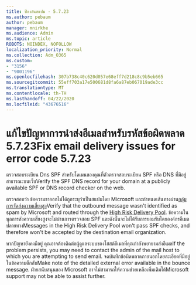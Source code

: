 ```yaml
---
title: ป้องกันสแปม - 5.7.23
ms.author: pebaum
author: pebaum
manager: mnirkhe
ms.audience: Admin
ms.topic: article
ROBOTS: NOINDEX, NOFOLLOW
localization_priority: Normal
ms.collection: Adm_O365
ms.custom:
- "3156"
- "9001196"
ms.openlocfilehash: 307b738c40c620d057e68eff7d218c8c9b5eb665
ms.sourcegitcommit: 55eff703a17e500681d8fa6a87eb067019ade3cc
ms.translationtype: MT
ms.contentlocale: th-TH
ms.lasthandoff: 04/22/2020
ms.locfileid: "43676516"
---
```

# <a name="fix-email-delivery-issues-for-error-code-5723"></a><span data-ttu-id="7de82-102">แก้ไขปัญหาการนําส่งอีเมลสําหรับรหัสข้อผิดพลาด 5.7.23</span><span class="sxs-lookup"><span data-stu-id="7de82-102">Fix email delivery issues for error code 5.7.23</span></span>

<span data-ttu-id="7de82-103">ตรวจสอบระเบียน Dns SPF สําหรับโดเมนของคุณที่ตัวตรวจสอบระเบียน SPF หรือ DNS ที่มีอยู่สาธารณะบนเว็บ</span><span class="sxs-lookup"><span data-stu-id="7de82-103">Verify the SPF DNS record for your domain at a publicly available SPF or DNS record checker on the web.</span></span>

<span data-ttu-id="7de82-104">ตรวจสอบว่า ข้อความขาออกไม่ได้ถูกระบุว่าเป็นสแปมโดย Microsoft และกําหนดเส้นทางผ่าน[กลุ่มการจัดส่งความเสี่ยงสูง](https://docs.microsoft.com/office365/SecurityCompliance/high-risk-delivery-pool-for-outbound-messages)</span><span class="sxs-lookup"><span data-stu-id="7de82-104">Verify that the outbound message wasn't identified as spam by Microsoft and routed through the [High Risk Delivery Pool](https://docs.microsoft.com/office365/SecurityCompliance/high-risk-delivery-pool-for-outbound-messages).</span></span> <span data-ttu-id="7de82-105">ข้อความในพูลการส่งความเสี่ยงสูงจะไม่ผ่านการตรวจสอบ SPF และดังนั้นจะไม่ได้รับการยอมรับโดยองค์กรอีเมลปลายทาง</span><span class="sxs-lookup"><span data-stu-id="7de82-105">Messages in the High Risk Delivery Pool won't pass SPF checks, and therefore won't be accepted by the destination email organization.</span></span>

<span data-ttu-id="7de82-106">หากปัญหายังคงมีอยู่ คุณอาจต้องติดต่อผู้ดูแลระบบของโฮสต์อีเมลที่คุณกําลังพยายามส่งอีเมล</span><span class="sxs-lookup"><span data-stu-id="7de82-106">If the problem persists, you may need to contact the admin of the mail host to which you are attempting to send email.</span></span> <span data-ttu-id="7de82-107">จดบันทึกข้อผิดพลาดภายนอกโดยละเอียดที่มีอยู่ในข้อความตีกลับ</span><span class="sxs-lookup"><span data-stu-id="7de82-107">Make note of the detailed external error available in the bounce message.</span></span> <span data-ttu-id="7de82-108">ฝ่ายสนับสนุนของ Microsoft อาจไม่สามารถให้ความช่วยเหลือเพิ่มเติมได้</span><span class="sxs-lookup"><span data-stu-id="7de82-108">Microsoft support may not be able to assist further.</span></span>
